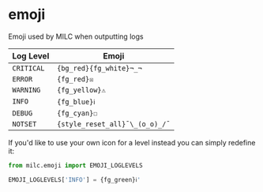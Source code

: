 <a id="emoji"></a>

# emoji

Emoji used by MILC when outputting logs

| Log Level | Emoji |
|-----------|-------|
| `CRITICAL` | `{bg_red}{fg_white}¬_¬` |
| `ERROR` | `{fg_red}☒` |
| `WARNING` | `{fg_yellow}⚠` |
| `INFO` | `{fg_blue}ℹ` |
| `DEBUG` | `{fg_cyan}☐` |
| `NOTSET` | `{style_reset_all}¯\_(o_o)_/¯` |

If you'd like to use your own icon for a level instead you can simply redefine it:

```python
from milc.emoji import EMOJI_LOGLEVELS

EMOJI_LOGLEVELS['INFO'] = {fg_green}ℹ'
```

